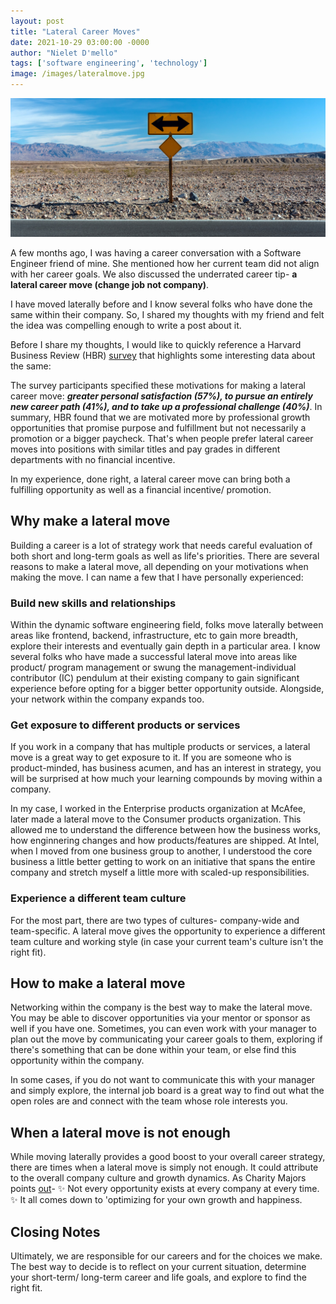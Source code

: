 ```yaml
---
layout: post
title: "Lateral Career Moves"
date: 2021-10-29 03:00:00 -0000
author: "Nielet D'mello"
tags: ['software engineering', 'technology']
image: /images/lateralmove.jpg
---
```

![LateralMove](/images/lateralmove.jpg "Photo by Rosie Steggles on Unsplash")

A few months ago, I was having a career conversation with a Software Engineer friend of mine. She mentioned how her current team did not align with her career goals. We also discussed the underrated career tip- **a lateral career move (change job not company)**.

I have moved laterally before and I know several folks who have done the same within their company. So, I shared my thoughts with my friend and felt the idea was compelling enough to write a post about it.

Before I share my thoughts, I would like to quickly reference a Harvard Business Review (HBR) [survey](https://hbr.org/2016/05/dont-underestimate-the-power-of-lateral-career-moves-for-professional-growth) that highlights some interesting data about the same:

The survey participants specified these motivations for making a lateral career move: ***greater personal satisfaction (57%), to pursue an entirely new career path (41%), and to take up a professional challenge (40%)***.
In summary, HBR found that we are motivated more by professional growth opportunities that promise purpose and fulfillment but not necessarily a promotion or a bigger paycheck.
That's when people prefer lateral career moves into positions with similar titles and pay grades in different departments with no financial incentive.

In my experience, done right, a lateral career move can bring both a fulfilling opportunity as well as a financial incentive/ promotion.

## Why make a lateral move

Building a career is a lot of strategy work that needs careful evaluation of both short and long-term goals as well as life's priorities.
There are several reasons to make a lateral move, all depending on your motivations when making the move. I can name a few that I have personally experienced:

### Build new skills and relationships

Within the dynamic software engineering field, folks move laterally between areas like frontend, backend, infrastructure, etc to gain more breadth, explore their interests and eventually gain depth in a particular area. I know several folks who have made a successful lateral move into areas like product/ program management or swung the management-individual contributor (IC) pendulum at their existing company to gain significant experience before opting for a bigger better opportunity outside. Alongside, your network within the company expands too.

### Get exposure to different products or services

If you work in a company that has multiple products or services, a lateral move is a great way to get exposure to it. If you are someone who is product-minded, has business acumen, and has an interest in strategy, you will be surprised at how much your learning compounds by moving within a company.

In my case, I worked in the Enterprise products organization at McAfee, later made a lateral move to the Consumer products organization. This allowed me to understand the difference between how the business works, how enginnering changes and how products/features are shipped. At Intel, when I moved from one business group to another, I understood the core business a little better getting to work on an initiative that spans the entire company and stretch myself a little more with scaled-up responsibilities.

### Experience a different team culture

For the most part, there are two types of cultures- company-wide and team-specific. A lateral move gives the opportunity to experience a different team culture and working style (in case your current team's culture isn't the right fit).

## How to make a lateral move

Networking within the company is the best way to make the lateral move. You may be able to discover opportunities via your mentor or sponsor as well if you have one. Sometimes, you can even work with your manager to plan out the move by communicating your career goals to them, exploring if there's something that can be done within your team, or else find this opportunity within the company.

In some cases, if you do not want to communicate this with your manager and simply explore, the internal job board is a great way to find out what the open roles are and connect with the team whose role interests you.

## When a lateral move is not enough

While moving laterally provides a good boost to your overall career strategy, there are times when a lateral move is simply not enough. It could attribute to the overall company culture and growth dynamics. As Charity Majors points [out](https://charity.wtf/2020/09/14/useful-things-to-know-about-engineering-levels/)- :sparkles: Not every opportunity exists at every company at every time. :sparkles:
It all comes down to 'optimizing for your own growth and happiness.

## Closing Notes

Ultimately, we are responsible for our careers and for the choices we make. The best way to decide is to reflect on your current situation, determine your short-term/ long-term career and life goals, and explore to find the right fit.
